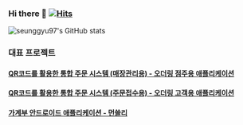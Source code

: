 ### Hi there 👋 [![Hits](https://hits.seeyoufarm.com/api/count/incr/badge.svg?url=https%3A%2F%2Fgithub.com%2Fseunggyu97&count_bg=%23878C83&title_bg=%2316A5CB&icon=github.svg&icon_color=%23FFFFFF&title=hits&edge_flat=false)](https://github.com/seunggyu97)

![seunggyu97's GitHub stats](https://github-readme-stats.vercel.app/api?username=seunggyu97&show_icons=true&theme=tokyonight)   

### 대표 프로젝트
#### [QR코드를 활용한 통합 주문 시스템 (매장관리용) - 오더링 점주용 애플리케이션](https://github.com/OrdeRing-Team/OrderingManager)

#### [QR코드를 활용한 통합 주문 시스템 (주문접수용) - 오더링 고객용 애플리케이션](https://github.com/OrdeRing-Team/Ordering)

#### [가계부 안드로이드 애플리케이션 - 먼쓸리](https://github.com/seunggyu97/monthly)

